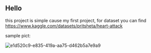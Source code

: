 ## Hello

this project is simple cause my first project, for dataset you can find https://www.kaggle.com/datasets/pritsheta/heart-attack

sample pict:

![e1d520c9-e835-419a-aa75-d462b5a7e9a9](https://github.com/jamil-tg/project/assets/150800030/afb8cf8e-89ad-48c1-84fd-9fa1443b5e0c)

